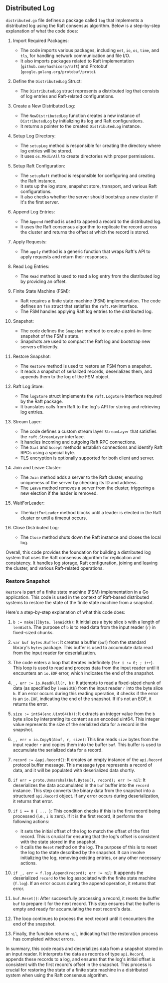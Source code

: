 ## Distributed Log 

`distributed.go` file defines a package called `log` that implements a distributed log using the Raft consensus algorithm. Below is a step-by-step explanation of what the code does:

1. Import Required Packages:
   - The code imports various packages, including `net`, `io`, `os`, `time`, and `tls`, for handling network communication and file I/O.
   - It also imports packages related to Raft implementation (`github.com/hashicorp/raft`) and Protobuf (`google.golang.org/protobuf/proto`).

2. Define the `DistributedLog` Struct:
   - The `DistributedLog` struct represents a distributed log that consists of log entries and Raft-related configurations.

3. Create a New Distributed Log:
   - The `NewDistributedLog` function creates a new instance of `DistributedLog` by initializing its log and Raft configurations.
   - It returns a pointer to the created `DistributedLog` instance.

4. Setup Log Directory:
   - The `setupLog` method is responsible for creating the directory where log entries will be stored.
   - It uses `os.MkdirAll` to create directories with proper permissions.

5. Setup Raft Configuration:
   - The `setupRaft` method is responsible for configuring and creating the Raft instance.
   - It sets up the log store, snapshot store, transport, and various Raft configurations.
   - It also checks whether the server should bootstrap a new cluster if it's the first server.

6. Append Log Entries:
   - The `Append` method is used to append a record to the distributed log.
   - It uses the Raft consensus algorithm to replicate the record across the cluster and returns the offset at which the record is stored.

7. Apply Requests:
   - The `apply` method is a generic function that wraps Raft's API to apply requests and return their responses.

8. Read Log Entries:
   - The `Read` method is used to read a log entry from the distributed log by providing an offset.

9. Finite State Machine (FSM):
   - Raft requires a finite state machine (FSM) implementation. The code defines an `fsm` struct that satisfies the `raft.FSM` interface.
   - The FSM handles applying Raft log entries to the distributed log.

10. Snapshot:
    - The code defines the `Snapshot` method to create a point-in-time snapshot of the FSM's state.
    - Snapshots are used to compact the Raft log and bootstrap new servers efficiently.

11. Restore Snapshot:
    - The `Restore` method is used to restore an FSM from a snapshot.
    - It reads a snapshot of serialized records, deserializes them, and appends them to the log of the FSM object.

12. Raft Log Store:
    - The `logStore` struct implements the `raft.LogStore` interface required by the Raft package.
    - It translates calls from Raft to the log's API for storing and retrieving log entries.

13. Stream Layer:
    - The code defines a custom stream layer `StreamLayer` that satisfies the `raft.StreamLayer` interface.
    - It handles incoming and outgoing Raft RPC connections.
    - The `Dial` and `Accept` methods establish connections and identify Raft RPCs using a special byte.
    - TLS encryption is optionally supported for both client and server.

14. Join and Leave Cluster:
    - The `Join` method adds a server to the Raft cluster, ensuring uniqueness of the server by checking its ID and address.
    - The `Leave` method removes a server from the cluster, triggering a new election if the leader is removed.

15. WaitForLeader:
    - The `WaitForLeader` method blocks until a leader is elected in the Raft cluster or until a timeout occurs.

16. Close Distributed Log:
    - The `Close` method shuts down the Raft instance and closes the local log.

Overall, this code provides the foundation for building a distributed log system that uses the Raft consensus algorithm for replication and consistency. It handles log storage, Raft configuration, joining and leaving the cluster, and various Raft-related operations.


### Restore Snapshot

`Restore` is part of a finite state machine (FSM) implementation in a Go application. This code is used in the context of Raft-based distributed systems to restore the state of the finite state machine from a snapshot.

Here's a step-by-step explanation of what this code does:

1. `b := make([]byte, lenWidth)`: It initializes a byte slice `b` with a length of `lenWidth`. The purpose of `b` is to read data from the input reader (`r`) in fixed-sized chunks.

2. `var buf bytes.Buffer`: It creates a buffer (`buf`) from the standard library's `bytes` package. This buffer is used to accumulate data read from the input reader for deserialization.

3. The code enters a loop that iterates indefinitely (`for i := 0; ; i++`). This loop is used to read and process data from the input reader until it encounters an `io.EOF` error, which indicates the end of the snapshot.

4. `_, err := io.ReadFull(r, b)`: It attempts to read a fixed-sized chunk of data (as specified by `lenWidth`) from the input reader `r` into the byte slice `b`. If an error occurs during this reading operation, it checks if the error is an `io.EOF`, indicating the end of the snapshot. If it's not an EOF, it returns the error.

5. `size := int64(enc.Uint64(b))`: It extracts an integer value from the `b` byte slice by interpreting its content as an encoded uint64. This integer value represents the size of the serialized data for a record in the snapshot.

6. `_, err = io.CopyN(&buf, r, size)`: This line reads `size` bytes from the input reader `r` and copies them into the buffer `buf`. This buffer is used to accumulate the serialized data for a record.

7. `record := &api.Record{}`: It creates an empty instance of the `api.Record` protocol buffer message. This message type represents a record of data, and it will be populated with deserialized data shortly.

8. `if err = proto.Unmarshal(buf.Bytes(), record); err != nil`: It deserializes the data accumulated in the `buf` buffer into the `record` instance. This step converts the binary data from the snapshot into a structured `api.Record` object. If any error occurs during deserialization, it returns that error.

9. `if i == 0 { ... }`: This condition checks if this is the first record being processed (i.e., `i` is zero). If it is the first record, it performs the following actions:
   - It sets the initial offset of the log to match the offset of the first record. This is crucial for ensuring that the log's offset is consistent with the state stored in the snapshot.
   - It calls the `Reset` method on the log. The purpose of this is to reset the log to the state described by the snapshot. It can involve initializing the log, removing existing entries, or any other necessary actions.

10. `if _, err = f.log.Append(record); err != nil`: It appends the deserialized `record` to the log associated with the finite state machine (`f.log`). If an error occurs during the append operation, it returns that error.

11. `buf.Reset()`: After successfully processing a record, it resets the buffer `buf` to prepare it for the next record. This step ensures that the buffer is empty and ready for accumulating the next record's data.

12. The loop continues to process the next record until it encounters the end of the snapshot.

13. Finally, the function returns `nil`, indicating that the restoration process has completed without errors.

In summary, this code reads and deserializes data from a snapshot stored in an input reader. It interprets the data as records of type `api.Record`, appends these records to a log, and ensures that the log's initial offset is consistent with the first record's offset in the snapshot. This process is crucial for restoring the state of a finite state machine in a distributed system when using the Raft consensus algorithm.

